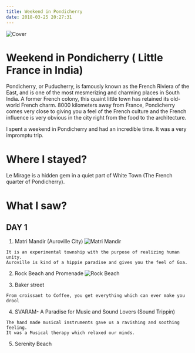 ```yaml
---
title: Weekend in Pondicherry
date: 2018-03-25 20:27:31
---
```

![Cover](https://preview.ibb.co/jLdHs7/IMG_7907.jpg)
# Weekend in Pondicherry ( Little France in India)

Pondicherry, or Puducherry, is famously known as the French Riviera of the East, and is one of the most mesmerizing and charming places in South India. A former French colony, this quaint little town has retained its old-world French charm. 8000 kilometers away from France, Pondicherry comes very close to giving you a feel of the French culture and the French influence is very obvious in the city right from the food to the architecture.

I spent a weekend in Pondicherry and had an incredible time. It was a very impromptu trip.

# Where I stayed?

Le Mirage is a hidden gem in a quiet part of White Town (The French quarter of Pondicherry).

# What I saw?

## DAY 1
1. Matri Mandir (Auroville City) ![Matri Mandir](https://preview.ibb.co/gFBgKn/IMG_7824.jpg)
  ```Auroville is a peaceful and tranquil area, a few kilometers from the main town of Pondicherry.
  It is an experimental township with the purpose of realizing human unity.
  Auroville is kind of a hippie paradise and gives you the feel of Goa.
  ```

2. Rock Beach and Promenade 
![Rock Beach](https://r1imghtlak.mmtcdn.com/3f6ddcdaf52611e794a0025f77df004f.jpg)

3. Baker street
``` Baker street is one of the finest Bakery I've ever been to. 
From croissant to Coffee, you get everything which can ever make you drool
```

4. SVARAM- A Paradise for Music and Sound Lovers (Sound Trippin)
``` This place will always have a special place in my heart.
The hand made musical instruments gave us a ravishing and soothing feeling. 
It was a Musical therapy which relaxed our minds.
```

5. Serenity Beach
``` Serenity Beach has a Bazaar on weekends on East Coast Road. Some of the items sold in bazaar are handicrafts, garments and leather goods. So it might be a good place to do shopping for all the shopaholics out there
```
